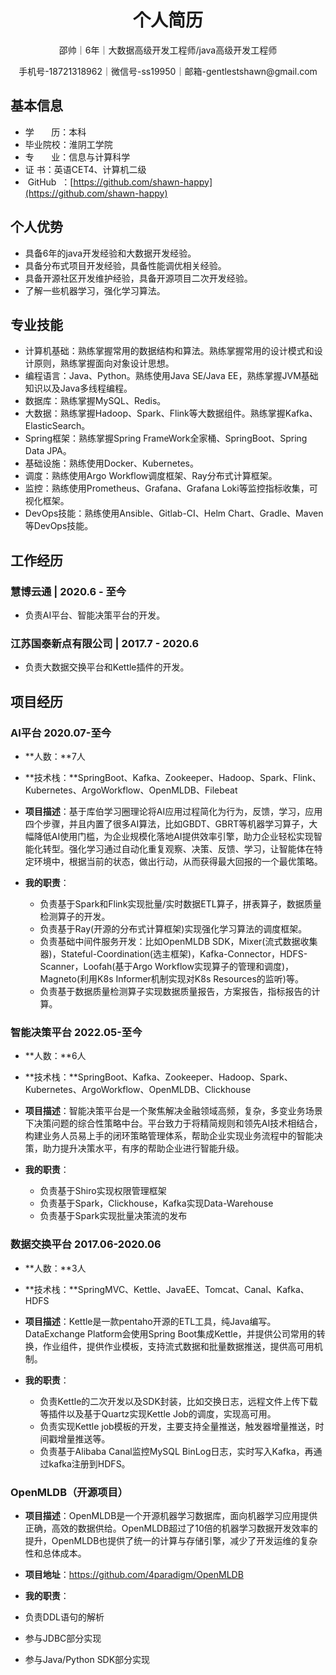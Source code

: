 <h1 align=center>个人简历</h1>

<p align="center">
邵帅｜6年｜大数据高级开发工程师/java高级开发工程师
</p>

<p align="center">手机号-18721318962｜微信号-ss19950｜邮箱-gentlestshawn@gmail.com</p>

## 基本信息

- 学&nbsp;&nbsp;&nbsp;&nbsp;&nbsp;&nbsp;&nbsp;历：本科
- 毕业院校：淮阴工学院
- 专&nbsp;&nbsp;&nbsp;&nbsp;&nbsp;&nbsp;&nbsp;业：信息与计算科学
- 证       书：英语CET4、计算机二级
- &nbsp;GitHub&nbsp;&nbsp;：[https://github.com/shawn-happy](https://github.com/shawn-happy)

## 个人优势

- 具备6年的java开发经验和大数据开发经验。
- 具备分布式项目开发经验，具备性能调优相关经验。
- 具备开源社区开发维护经验，具备开源项目二次开发经验。
- 了解一些机器学习，强化学习算法。

## 专业技能

* 计算机基础：熟练掌握常用的数据结构和算法。熟练掌握常用的设计模式和设计原则，熟练掌握面向对象设计思想。
* 编程语言：Java、Python。熟练使用Java SE/Java EE，熟练掌握JVM基础知识以及Java多线程编程。
* 数据库：熟练掌握MySQL、Redis。
* 大数据：熟练掌握Hadoop、Spark、Flink等大数据组件。熟练掌握Kafka、ElasticSearch。
* Spring框架：熟练掌握Spring FrameWork全家桶、SpringBoot、Spring Data JPA。
* 基础设施：熟练使用Docker、Kubernetes。
* 调度：熟练使用Argo Workflow调度框架、Ray分布式计算框架。
* 监控：熟练使用Prometheus、Grafana、Grafana Loki等监控指标收集，可视化框架。
* DevOps技能：熟练使用Ansible、Gitlab-CI、Helm Chart、Gradle、Maven等DevOps技能。

## 工作经历
### 慧博云通 |  2020.6 - 至今
- 负责AI平台、智能决策平台的开发。

### 江苏国泰新点有限公司 |  2017.7 - 2020.6
- 负责大数据交换平台和Kettle插件的开发。

## 项目经历

### AI平台 2020.07-至今

* **人数：**7人
* **技术栈：**SpringBoot、Kafka、Zookeeper、Hadoop、Spark、Flink、Kubernetes、ArgoWorkflow、OpenMLDB、Filebeat

* **项目描述**：基于库伯学习圈理论将AI应用过程简化为行为，反馈，学习，应用四个步骤，并且内置了很多AI算法，比如GBDT、GBRT等机器学习算子，大幅降低AI使用门槛，为企业规模化落地AI提供效率引擎，助力企业轻松实现智能化转型。强化学习通过自动化重复观察、决策、反馈、学习，让智能体在特定环境中，根据当前的状态，做出行动，从而获得最大回报的一个最优策略。
* **我的职责**：
  * 负责基于Spark和Flink实现批量/实时数据ETL算子，拼表算子，数据质量检测算子的开发。
  * 负责基于Ray(开源的分布式计算框架)实现强化学习算法的调度框架。
  * 负责基础中间件服务开发：比如OpenMLDB SDK，Mixer(流式数据收集器)，Stateful-Coordination(选主框架)，Kafka-Connector，HDFS-Scanner，Loofah(基于Argo Workflow实现算子的管理和调度)，Magneto(利用K8s Informer机制实现对K8s Resources的监听)等。
  * 负责基于数据质量检测算子实现数据质量报告，方案报告，指标报告的计算。

### 智能决策平台 2022.05-至今

* **人数：**6人
* **技术栈：**SpringBoot、Kafka、Zookeeper、Hadoop、Spark、Kubernetes、ArgoWorkflow、OpenMLDB、Clickhouse

* **项目描述**：智能决策平台是一个聚焦解决金融领域高频，复杂，多变业务场景下决策问题的综合性策略中台。平台致力于将精简规则和领先AI技术相结合，构建业务人员易上手的闭环策略管理体系，帮助企业实现业务流程中的智能决策，助力提升决策水平，有序的帮助企业进行智能升级。
* **我的职责**：
  * 负责基于Shiro实现权限管理框架
  * 负责基于Spark，Clickhouse，Kafka实现Data-Warehouse
  * 负责基于Spark实现批量决策流的发布

### 数据交换平台 2017.06-2020.06

* **人数：**3人
* **技术栈：**SpringMVC、Kettle、JavaEE、Tomcat、Canal、Kafka、HDFS

* **项目描述**：Kettle是一款pentaho开源的ETL工具，纯Java编写。DataExchange Platform会使用Spring Boot集成Kettle，并提供公司常用的转换，作业组件，提供作业模板，支持流式数据和批量数据推送，提供高可用机制。
* **我的职责**：
  * 负责Kettle的二次开发以及SDK封装，比如交换日志，远程文件上传下载等插件以及基于Quartz实现Kettle Job的调度，实现高可用。
  * 负责实现Kettle job模板的开发，主要支持全量推送，触发器增量推送，时间戳增量推送等。
  * 负责基于Alibaba Canal监控MySQL BinLog日志，实时写入Kafka，再通过kafka注册到HDFS。

### OpenMLDB（开源项目）

* **项目描述**：OpenMLDB是一个开源机器学习数据库，面向机器学习应用提供正确，高效的数据供给。OpenMLDB超过了10倍的机器学习数据开发效率的提升，OpenMLDB也提供了统一的计算与存储引擎，减少了开发运维的复杂性和总体成本。

* **项目地址**：https://github.com/4paradigm/OpenMLDB

* **我的职责**：
* 负责DDL语句的解析
  
* 参与JDBC部分实现
  
* 参与Java/Python SDK部分实现
